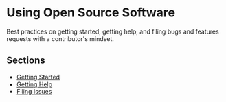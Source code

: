 # Using Open Source Software

Best practices on getting started, getting help, and filing bugs and features requests with a contributor's mindset.

## Sections

* [Getting Started](GettingStarted.md)
* [Getting Help](GettingHelp.md)
* [Filing Issues](FilingIssues.md)
